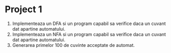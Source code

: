 # Project 1

1. Implementeaza un DFA si un program capabil sa verifice daca un cuvant dat apartine automatului.
2. Implementeaza un NFA si un program capabil sa verifice daca un cuvant dat apartine automatului.
3. Generarea primelor 100 de cuvinte acceptate de automat.